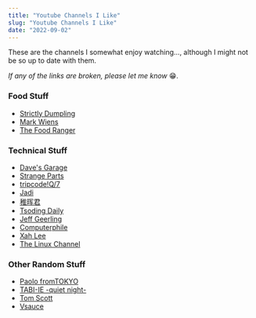 ```yaml
---
title: "Youtube Channels I Like"
slug: "Youtube Channels I Like"
date: "2022-09-02"
---
```


These are the channels I somewhat enjoy watching..., although I might not be so up to date with them.

*If any of the links are broken, please let me know* 😁.


### Food Stuff

* [Strictly Dumpling](https://www.youtube.com/c/strictlydumpling)
* [Mark Wiens](https://www.youtube.com/c/MarkWiens)
* [The Food Ranger](https://www.youtube.com/c/thefoodranger)

### Technical Stuff

* [Dave's Garage](https://www.youtube.com/c/DavesGarage)
* [Strange Parts](https://www.youtube.com/c/StrangeParts)
* [tripcode!Q/7](https://www.youtube.com/c/tripcodeQ7)
* [Jadi](https://www.youtube.com/c/geekingjadi)
* [稚晖君](https://www.youtube.com/channel/UCBAdGeil51Iw4y29Sh9Y7hA)
* [Tsoding Daily](https://www.youtube.com/c/TsodingDaily)
* [Jeff Geerling](https://www.youtube.com/c/JeffGeerling)
* [Computerphile](https://www.youtube.com/user/Computerphile)
* [Xah Lee](https://www.youtube.com/c/XahLee)
* [The Linux Channel](https://youtube.com/c/TheLinuxChannel)

### Other Random Stuff

* [Paolo fromTOKYO](https://www.youtube.com/c/PaolofromTOKYO)
* [TABI-IE -quiet night-](https://www.youtube.com/channel/UClKaF2YAqSwx1lJD7F86JcQ)
* [Tom Scott ](https://www.youtube.com/c/TomScottGo)
* [Vsauce](https://www.youtube.com/c/vsauce1)


